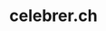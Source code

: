 ---
title: celebrer.ch
link: https://www.celebrer.ch/
description:  celebrer.ch propose chaque semaine un culte de Suisse romande ou d’une Église francophone de Suisse alémanique.
permalink: /celebrer/
---